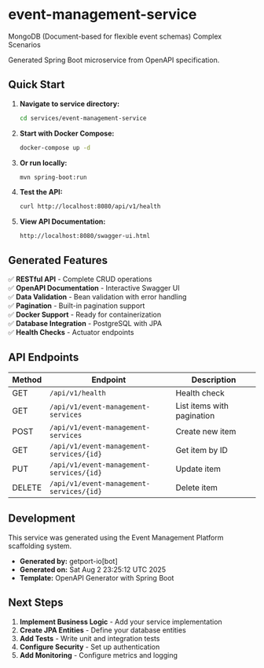 # event-management-service

MongoDB (Document-based for flexible event schemas) Complex Scenarios

Generated Spring Boot microservice from OpenAPI specification.

## Quick Start

1. **Navigate to service directory:**
   ```bash
   cd services/event-management-service
   ```

2. **Start with Docker Compose:**
   ```bash
   docker-compose up -d
   ```

3. **Or run locally:**
   ```bash
   mvn spring-boot:run
   ```

4. **Test the API:**
   ```bash
   curl http://localhost:8080/api/v1/health
   ```

5. **View API Documentation:**
   ```
   http://localhost:8080/swagger-ui.html
   ```

## Generated Features

✅ **RESTful API** - Complete CRUD operations  
✅ **OpenAPI Documentation** - Interactive Swagger UI  
✅ **Data Validation** - Bean validation with error handling  
✅ **Pagination** - Built-in pagination support  
✅ **Docker Support** - Ready for containerization  
✅ **Database Integration** - PostgreSQL with JPA  
✅ **Health Checks** - Actuator endpoints  

## API Endpoints

| Method | Endpoint | Description |
|--------|----------|-------------|
| GET | `/api/v1/health` | Health check |
| GET | `/api/v1/event-management-services` | List items with pagination |
| POST | `/api/v1/event-management-services` | Create new item |
| GET | `/api/v1/event-management-services/{id}` | Get item by ID |
| PUT | `/api/v1/event-management-services/{id}` | Update item |
| DELETE | `/api/v1/event-management-services/{id}` | Delete item |

## Development

This service was generated using the Event Management Platform scaffolding system.

- **Generated by:** getport-io[bot]
- **Generated on:** Sat Aug  2 23:25:12 UTC 2025
- **Template:** OpenAPI Generator with Spring Boot

## Next Steps

1. **Implement Business Logic** - Add your service implementation
2. **Create JPA Entities** - Define your database entities  
3. **Add Tests** - Write unit and integration tests
4. **Configure Security** - Set up authentication
5. **Add Monitoring** - Configure metrics and logging
